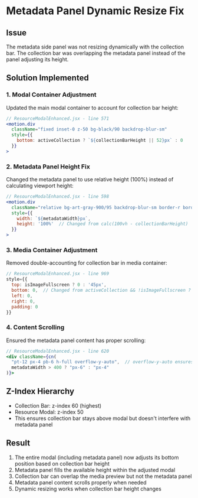 # Metadata Panel Dynamic Resize Fix

## Issue
The metadata side panel was not resizing dynamically with the collection bar. The collection bar was overlapping the metadata panel instead of the panel adjusting its height.

## Solution Implemented

### 1. Modal Container Adjustment
Updated the main modal container to account for collection bar height:
```jsx
// ResourceModalEnhanced.jsx - line 571
<motion.div
  className="fixed inset-0 z-50 bg-black/90 backdrop-blur-sm"
  style={{
    bottom: activeCollection ? `${collectionBarHeight || 52}px` : 0
  }}
>
```

### 2. Metadata Panel Height Fix
Changed the metadata panel to use relative height (100%) instead of calculating viewport height:
```jsx
// ResourceModalEnhanced.jsx - line 598
<motion.div
  className="relative bg-art-gray-900/95 backdrop-blur-sm border-r border-art-gray-800 overflow-hidden flex-shrink-0 shadow-2xl"
  style={{ 
    width: `${metadataWidth}px`,
    height: '100%'  // Changed from calc(100vh - collectionBarHeight)
  }}
>
```

### 3. Media Container Adjustment
Removed double-accounting for collection bar in media container:
```jsx
// ResourceModalEnhanced.jsx - line 969
style={{
  top: isImageFullscreen ? 0 : '45px',
  bottom: 0,  // Changed from activeCollection && !isImageFullscreen ? collectionBarHeight : 0
  left: 0,
  right: 0,
  padding: 0
}}
```

### 4. Content Scrolling
Ensured the metadata panel content has proper scrolling:
```jsx
// ResourceModalEnhanced.jsx - line 620
<div className={cn(
  "pt-12 px-4 pb-6 h-full overflow-y-auto",  // overflow-y-auto ensures scrolling
  metadataWidth > 400 ? "px-6" : "px-4"
)}>
```

## Z-Index Hierarchy
- Collection Bar: z-index 60 (highest)
- Resource Modal: z-index 50
- This ensures collection bar stays above modal but doesn't interfere with metadata panel

## Result
1. The entire modal (including metadata panel) now adjusts its bottom position based on collection bar height
2. Metadata panel fills the available height within the adjusted modal
3. Collection bar can overlap the media preview but not the metadata panel
4. Metadata panel content scrolls properly when needed
5. Dynamic resizing works when collection bar height changes